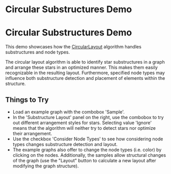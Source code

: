 <!--
 //////////////////////////////////////////////////////////////////////////////
 // @license
 // This file is part of yFiles for HTML 2.6.
 // Use is subject to license terms.
 //
 // Copyright (c) 2000-2023 by yWorks GmbH, Vor dem Kreuzberg 28,
 // 72070 Tuebingen, Germany. All rights reserved.
 //
 //////////////////////////////////////////////////////////////////////////////
-->
# Circular Substructures Demo

# Circular Substructures Demo

This demo showcases how the [CircularLayout](https://docs.yworks.com/yfileshtml/#/api/CircularLayout) algorithm handles substructures and node types.

The circular layout algorithm is able to identify star substructures in a graph and arrange these stars in an optimized manner. This makes them easily recognizable in the resulting layout. Furthermore, specified node types may influence both substructure detection and placement of elements within the structure.

## Things to Try

- Load an example graph with the combobox 'Sample'.
- In the 'Substructure Layout' panel on the right, use the combobox to try out different arrangement styles for stars. Selecting value 'Ignore' means that the algorithm will neither try to detect stars nor optimize their arrangement.
- Use the checkbox 'Consider Node Types' to see how considering node types changes substructure detection and layout.
- The example graphs also offer to change the node types (i.e. color) by clicking on the nodes. Additionally, the samples allow structural changes of the graph (use the "Layout" button to calculate a new layout after modifying the graph structure).

